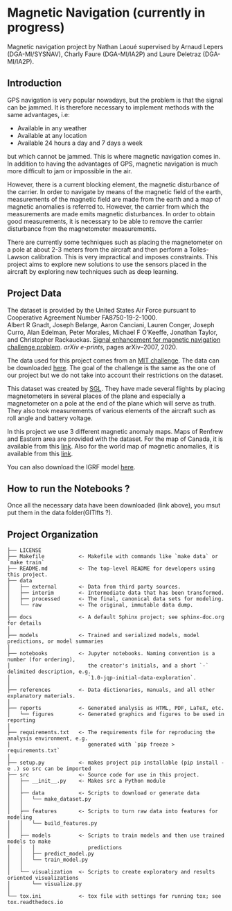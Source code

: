 Magnetic Navigation (currently in progress)
==============================
Magnetic navigation project by Nathan Laoué supervised by Arnaud Lepers (DGA-MI/SYSNAV), Charly Faure (DGA-MI/IA2P) and Laure Deletraz (DGA-MI/IA2P).

Introduction
------------

GPS navigation is very popular nowadays, but the problem is that the signal can be jammed. It is therefore necessary to implement methods with the same advantages, i.e:
- Available in any weather
- Available at any location
- Available 24 hours a day and 7 days a week

but which cannot be jammed. This is where magnetic navigation comes in. In addition to having the advantages of GPS, magnetic navigation is much more difficult to jam or impossible in the air. 

However, there is a current blocking element, the magnetic disturbance of the carrier. In order to navigate by means of the magnetic field of the earth, measurements of the magnetic field are made from the earth and a map of magnetic anomalies is referred to. However, the carrier from which the measurements are made emits magnetic disturbances. In order to obtain good measurements, it is necessary to be able to remove the carrier disturbance from the magnetometer measurements.<br> 

There are currently some techniques such as placing the magnetometer on a pole at about 2-3 meters from the aircraft and then perform a Tolles-Lawson calibration. This is very impractical and imposes constraints. 
This project aims to explore new solutions to use the sensors placed in the aircraft by exploring new techniques such as deep learning.

Project Data
------------

The dataset is provided by the United States Air Force pursuant to Cooperative Agreement Number FA8750-19-2-1000.<br>
Albert R Gnadt, Joseph Belarge, Aaron Canciani, Lauren Conger, Joseph
Curro, Alan Edelman, Peter Morales, Michael F O’Keeffe, Jonathan Taylor,
and Christopher Rackauckas. [Signal enhancement for magnetic navigation challenge problem](https://arxiv.org/abs/2007.12158). *arXiv e-prints*, pages arXiv–2007, 2020.

The data used for this project comes from an [MIT challenge](https://magnav.mit.edu/). The data can be downloaded [here](https://zenodo.org/record/6327685#.Ym6QLodBxD8). The goal of the challenge is the same as the one of our project but we do not take into account their restrictions on the dataset.<br>

This dataset was created by [SGL](http://www.sgl.com/). They have made several flights by placing magnetometers in several places of the plane and especially a magnetometer on a pole at the end of the plane which will serve as truth. They also took measurements of various elements of the aircraft such as roll angle and battery voltage.<br>

In this project we use 3 different magnetic anomaly maps. Maps of Renfrew and Eastern area are provided with the dataset. For the map of Canada, it is available from this [link](http://gdr.agg.nrcan.gc.ca/gdrdap/dap/info-eng.php). Also for the world map of magnetic anomalies, it is available from this [link](http://wdmam.org/).<br>

You can also download the IGRF model [here](https://earth-planets-space.springeropen.com/articles/10.1186/s40623-020-01288-x).

How to run the Notebooks ?
------------
Once all the necessary data have been downloaded (link above), you msut put them in the data folder(GITlfts ?).

Project Organization
------------

    ├── LICENSE
    ├── Makefile           <- Makefile with commands like `make data` or `make train`
    ├── README.md          <- The top-level README for developers using this project.
    ├── data
    │   ├── external       <- Data from third party sources.
    │   ├── interim        <- Intermediate data that has been transformed.
    │   ├── processed      <- The final, canonical data sets for modeling.
    │   └── raw            <- The original, immutable data dump.
    │
    ├── docs               <- A default Sphinx project; see sphinx-doc.org for details
    │
    ├── models             <- Trained and serialized models, model predictions, or model summaries
    │
    ├── notebooks          <- Jupyter notebooks. Naming convention is a number (for ordering),
    │                         the creator's initials, and a short `-` delimited description, e.g.
    │                         `1.0-jqp-initial-data-exploration`.
    │
    ├── references         <- Data dictionaries, manuals, and all other explanatory materials.
    │
    ├── reports            <- Generated analysis as HTML, PDF, LaTeX, etc.
    │   └── figures        <- Generated graphics and figures to be used in reporting
    │
    ├── requirements.txt   <- The requirements file for reproducing the analysis environment, e.g.
    │                         generated with `pip freeze > requirements.txt`
    │
    ├── setup.py           <- makes project pip installable (pip install -e .) so src can be imported
    ├── src                <- Source code for use in this project.
    │   ├── __init__.py    <- Makes src a Python module
    │   │
    │   ├── data           <- Scripts to download or generate data
    │   │   └── make_dataset.py
    │   │
    │   ├── features       <- Scripts to turn raw data into features for modeling
    │   │   └── build_features.py
    │   │
    │   ├── models         <- Scripts to train models and then use trained models to make
    │   │   │                 predictions
    │   │   ├── predict_model.py
    │   │   └── train_model.py
    │   │
    │   └── visualization  <- Scripts to create exploratory and results oriented visualizations
    │       └── visualize.py
    │
    └── tox.ini            <- tox file with settings for running tox; see tox.readthedocs.io
